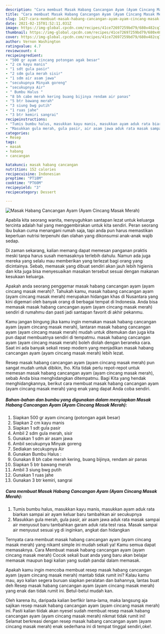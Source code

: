 ```yaml
---
description: "Cara membuat Masak Habang Cancangan Ayam (Ayam Cincang Masak Merah) Sederhana dan Mudah Dibuat"
title: "Cara membuat Masak Habang Cancangan Ayam (Ayam Cincang Masak Merah) Sederhana dan Mudah Dibuat"
slug: 1427-cara-membuat-masak-habang-cancangan-ayam-ayam-cincang-masak-merah-sederhana-dan-mudah-dibuat
date: 2021-02-15T01:52:11.031Z
image: https://img-global.cpcdn.com/recipes/41ce72697259bd79/680x482cq70/masak-habang-cancangan-ayam-ayam-cincang-masak-merah-foto-resep-utama.jpg
thumbnail: https://img-global.cpcdn.com/recipes/41ce72697259bd79/680x482cq70/masak-habang-cancangan-ayam-ayam-cincang-masak-merah-foto-resep-utama.jpg
cover: https://img-global.cpcdn.com/recipes/41ce72697259bd79/680x482cq70/masak-habang-cancangan-ayam-ayam-cincang-masak-merah-foto-resep-utama.jpg
author: Vernon Washington
ratingvalue: 4.7
reviewcount: 4
recipeingredient:
- "500 gr ayam cincang potongan agak besar"
- "2 cm kayu manis"
- "1 sdt gula pasir"
- "2 sdm gula merah sisir"
- "1 sdm air asam jawa"
- "secukupnya Minyak goreng"
- "secukupnya Air"
- " Bumbu Halus "
- "8 bh cabe merah kering buang bijinya rendam air panas"
- "5 btr bawang merah"
- "3 siung bwg putih"
- "1 ruas jahe"
- "3 btr kemiri sangrai"
recipeinstructions:
- "Tumis bumbu halus, masukkan kayu manis, masukkan ayam aduk rata biarkan sampai air ayam keluar baru tambahkan air secukupnya"
- "Masukkan gula merah, gula pasir, air asam jawa aduk rata masak sampai air menyusut baru tambahkan garam aduk rata test rasa. Masak sampai air menyusut sesuai yg di inginkan, angkat dan hidangkan"
categories:
- Resep
tags:
- masak
- habang
- cancangan

katakunci: masak habang cancangan 
nutrition: 152 calories
recipecuisine: Indonesian
preptime: "PT18M"
cooktime: "PT60M"
recipeyield: "3"
recipecategory: Dessert

---
```



![Masak Habang Cancangan Ayam (Ayam Cincang Masak Merah)](https://img-global.cpcdn.com/recipes/41ce72697259bd79/680x482cq70/masak-habang-cancangan-ayam-ayam-cincang-masak-merah-foto-resep-utama.jpg)

Apabila kita seorang wanita, menyuguhkan santapan lezat untuk keluarga tercinta adalah hal yang menggembirakan untuk kita sendiri. Peran seorang ibu bukan cuma menangani rumah saja, tapi anda pun harus memastikan keperluan nutrisi terpenuhi dan olahan yang dikonsumsi anak-anak wajib sedap.

Di zaman  sekarang, kalian memang dapat memesan panganan praktis meski tanpa harus susah memasaknya terlebih dahulu. Namun ada juga mereka yang selalu mau memberikan yang terlezat bagi orang yang dicintainya. Sebab, memasak yang dibuat sendiri akan jauh lebih higienis dan kita juga bisa menyesuaikan masakan tersebut sesuai dengan makanan kesukaan keluarga. 



Apakah anda seorang penggemar masak habang cancangan ayam (ayam cincang masak merah)?. Tahukah kamu, masak habang cancangan ayam (ayam cincang masak merah) merupakan hidangan khas di Nusantara yang kini digemari oleh banyak orang di berbagai tempat di Indonesia. Anda bisa memasak masak habang cancangan ayam (ayam cincang masak merah) sendiri di rumahmu dan pasti jadi santapan favorit di akhir pekanmu.

Kamu jangan bingung jika kamu ingin memakan masak habang cancangan ayam (ayam cincang masak merah), lantaran masak habang cancangan ayam (ayam cincang masak merah) mudah untuk ditemukan dan juga kita pun dapat membuatnya sendiri di tempatmu. masak habang cancangan ayam (ayam cincang masak merah) boleh diolah dengan beraneka cara. Saat ini ada banyak sekali resep modern yang menjadikan masak habang cancangan ayam (ayam cincang masak merah) lebih lezat.

Resep masak habang cancangan ayam (ayam cincang masak merah) pun sangat mudah untuk dibikin, lho. Kita tidak perlu repot-repot untuk memesan masak habang cancangan ayam (ayam cincang masak merah), sebab Anda bisa menghidangkan ditempatmu. Bagi Kita yang hendak menghidangkannya, berikut cara membuat masak habang cancangan ayam (ayam cincang masak merah) yang enak yang dapat Anda coba sendiri.

<!--inarticleads1-->

##### Bahan-bahan dan bumbu yang digunakan dalam menyiapkan Masak Habang Cancangan Ayam (Ayam Cincang Masak Merah):

1. Siapkan 500 gr ayam cincang (potongan agak besar)
1. Siapkan 2 cm kayu manis
1. Siapkan 1 sdt gula pasir
1. Ambil 2 sdm gula merah, sisir
1. Gunakan 1 sdm air asam jawa
1. Ambil secukupnya Minyak goreng
1. Sediakan secukupnya Air
1. Gunakan  Bumbu Halus :
1. Gunakan 8 bh cabe merah kering, buang bijinya, rendam air panas
1. Siapkan 5 btr bawang merah
1. Ambil 3 siung bwg putih
1. Gunakan 1 ruas jahe
1. Gunakan 3 btr kemiri, sangrai




<!--inarticleads2-->

##### Cara membuat Masak Habang Cancangan Ayam (Ayam Cincang Masak Merah):

1. Tumis bumbu halus, masukkan kayu manis, masukkan ayam aduk rata biarkan sampai air ayam keluar baru tambahkan air secukupnya
1. Masukkan gula merah, gula pasir, air asam jawa aduk rata masak sampai air menyusut baru tambahkan garam aduk rata test rasa. Masak sampai air menyusut sesuai yg di inginkan, angkat dan hidangkan




Ternyata cara membuat masak habang cancangan ayam (ayam cincang masak merah) yang nikamt simple ini mudah sekali ya! Kamu semua dapat memasaknya. Cara Membuat masak habang cancangan ayam (ayam cincang masak merah) Cocok sekali buat anda yang baru akan belajar memasak maupun bagi kalian yang sudah pandai dalam memasak.

Apakah kamu ingin mencoba membuat resep masak habang cancangan ayam (ayam cincang masak merah) mantab tidak rumit ini? Kalau kamu mau, ayo kalian segera buruan siapkan peralatan dan bahannya, lantas buat deh Resep masak habang cancangan ayam (ayam cincang masak merah) yang enak dan tidak rumit ini. Betul-betul mudah kan. 

Oleh karena itu, daripada kalian berfikir lama-lama, maka langsung aja sajikan resep masak habang cancangan ayam (ayam cincang masak merah) ini. Pasti kalian tiidak akan nyesel sudah membuat resep masak habang cancangan ayam (ayam cincang masak merah) nikmat tidak rumit ini! Selamat berkreasi dengan resep masak habang cancangan ayam (ayam cincang masak merah) enak sederhana ini di tempat tinggal sendiri,oke!.

